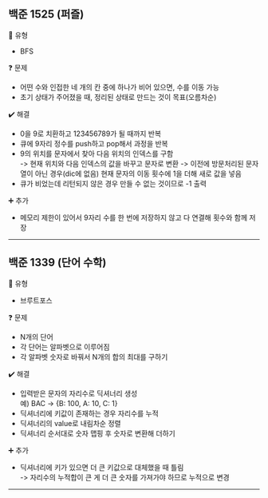 ## 백준 1525 (퍼즐)
:pushpin: 유형
* BFS

:question: 문제
* 어떤 수와 인접한 네 개의 칸 중에 하나가 비어 있으면, 수를 이동 가능
* 초기 상태가 주어졌을 때, 정리된 상태로 만드는 것이 목표(오름차순)

:heavy_check_mark: 해결
* 0을 9로 치환하고 123456789가 될 때까지 반복
* 큐에 9자리 정수를 push하고 pop해서 과정을 반복
* 9의 위치를 문자에서 찾아 다음 위치의 인덱스를 구함  
  -> 현재 위치와 다음 인덱스의 값을 바꾸고 문자로 변환
  -> 이전에 방문처리된 문자열이 아닌 경우(dic에 없음) 현재 문자의 이동 횟수에 1을 더해 새로 값을 넣음
* 큐가 비었는데 리턴되지 않은 경우 만들 수 없는 것이므로 -1 출력

:heavy_plus_sign: 추가
* 메모리 제한이 있어서 9자리 수를 한 번에 저장하지 않고 다 연결해 횟수와 함께 저장

---

## 백준 1339 (단어 수학)
:pushpin: 유형
* 브루트포스

:question: 문제
* N개의 단어
* 각 단어는 알파벳으로 이루어짐
* 각 알파벳 숫자로 바꿔서 N개의 합의 최대를 구하기

:heavy_check_mark: 해결
* 입력받은 문자의 자리수로 딕셔너리 생성  
  예) BAC -> {B: 100, A: 10, C: 1}
* 딕셔너리에 키값이 존재하는 경우 자리수를 누적
* 딕셔너리의 value로 내림차순 정렬
* 딕셔너리 순서대로 숫자 맵핑 후 숫자로 변환해 더하기
  
:heavy_plus_sign: 추가
* 딕셔너리에 키가 있으면 더 큰 키값으로 대체했을 때 틀림  
  -> 자리수의 누적합이 큰 게 더 큰 숫자를 가져가야 하므로 누적으로 변경
  
---